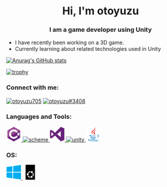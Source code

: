 
<h1 align="center">Hi, I'm otoyuzu</h1>
<h3 align="center">I am a game developer using Unity</h3>

- I have recently been working on a 3D game.
- Currently learning about related technologies used in Unity

[![Anurag's GitHub stats](https://github-readme-stats.vercel.app/api?username=otoyuzu705
)](https://github.com/otoyuzu705/github-readme-stats)

[![trophy](https://github-profile-trophy.vercel.app/?username=otoyuzu705)](https://github.com/otoyuzu705/github-profile-trophy)


<h3 align="left">Connect with me:</h3>
<p align="left">
<a href="https://twitter.com/otoyuzu705" target="blank"><img align="center" src="https://raw.githubusercontent.com/rahuldkjain/github-profile-readme-generator/master/src/images/icons/Social/twitter.svg" alt="otoyuzu705" height="30" width="40" /></a>
<a href="https://discordapp.com/users/814250856936767488" target="blank"><img align="center" src="https://raw.githubusercontent.com/rahuldkjain/github-profile-readme-generator/master/src/images/icons/Social/discord.svg" alt="otoyuzu#3408" height="30" width="40" /></a>
</p>

<h3 align="left">Languages and Tools:</h3>
<p align="left"> <a href="https://www.w3schools.com/cs/" target="_blank" rel="noreferrer"> <img src="https://raw.githubusercontent.com/devicons/devicon/master/icons/csharp/csharp-original.svg" alt="csharp" width="40" height="40"/> </a>
<a href="https://www.w3schools.com/cs/" target="_blank" rel="noreferrer"> <img src="https://upload.wikimedia.org/wikipedia/commons/3/39/Lambda_lc.svg" alt="scheme" width="40" height="40"/> </a>
<a href="https://visualstudio.microsoft.com/" target="_blank" rel="noreferrer"> <img src="https://raw.githubusercontent.com/devicons/devicon/master/icons/visualstudio/visualstudio-plain.svg" alt="visualstudio" width="40" height="40"/> </a>
<a href="https://unity.com/" target="_blank" rel="noreferrer"> <img src="https://www.vectorlogo.zone/logos/unity3d/unity3d-icon.svg" alt="unity" width="40" height="40"/> </a>
<a href="https://www.java.com/" target="_blank" rel="noreferrer"> <img src="https://raw.githubusercontent.com/devicons/devicon/master/icons/java/java-original.svg" alt="unity" width="40" height="40"/> </a> </p>

<h3 align="left">OS:</h>
<p align="left"> <a href="https://www.microsoft.com/" target="_blank" rel="noreferrer"> <img src="https://raw.githubusercontent.com/devicons/devicon/master/icons/windows8/windows8-original.svg" alt="windows" width="40" height="40"/> </a>
<a href="https://www.microsoft.com/" target="_blank" rel="noreferrer"> <img src="https://raw.githubusercontent.com/devicons/devicon/master/icons/ubuntu/ubuntu-plain.svg" alt="ubuntu" width="40" height="40"/> </a>

